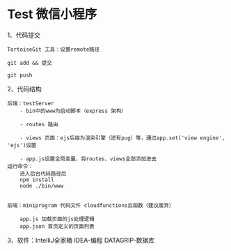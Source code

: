 # Test 微信小程序

1、代码提交

    TortoiseGit 工具：设置remote路径

    git add && 提交

    git push

2、代码结构

    后端：testServer
        - bin中的www为启动脚本（express 架构）
    
        - routes 路由
    
        - views 页面：ejs后缀为渲染引擎（还有pug）等，通过app.set('view engine', 'ejs')设置
    
        - app.js设置全局变量，将routes、views全部添加进去
    运行命令：
        进入后台代码路径后
        npm install
        node ./bin/www

    
    前端：miniprogram 代码文件 cloudfunctions云函数（建议废弃）
        
        app.js 加载页面的js处理逻辑
        app.json 首页定义的页面列表

3、软件：IntelliJ全家桶   IDEA-编程  DATAGRIP-数据库